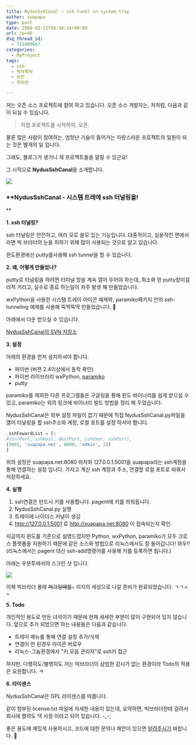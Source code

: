 ```yaml
---
title: NydusSshCanal – ssh tunel in system tray
author: suapapa
type: post
date: 2008-03-21T00:58:14+00:00
url: /p=40
dsq_thread_id:
  - 722489667
categories:
  - MyProject
tags:
  - ssh
  - 뚝딱뚝딱
  - 보안
  - 파이썬

---
```

저는 오픈 소스 프로젝트에 참여 하고 있습니다. 오픈 소스 개발자는, 저처럼, 다음과 같이 되실 수 있습니다.

> 직접 프로젝트를 시작하여, 오픈.

물론 많은 사람이 참여하는, 엄청난 기술이 들어가는 자랑스러운 프로젝트의 일원이 되는 것은 별개의 일 입니다.

그래도, 블로그가 생기니 제 프로젝트들을 알릴 수 있군요!

그 시작으로 **NydusSshCanal**을 소개합니다.

![](https://asset.homin.dev/blog/2008/03/nyduscanal.png)



### **NydusSshCanal - 시스템 트레에 ssh 터널링을!  
** 

**1. ssh 터널링?**

ssh 터널링은 안전하고, 여러 모로 쓸모 있는 기능입니다. 대중적이고, 실용적인 면에서라면 빅 브라더의 눈을 피하기 위해 많이 사용되는 것으로 알고 있습니다.

윈도환경에선 putty를사용해 ssh tunnel을 할 수 있습니다.

**2. 왜, 어떻게 만들었나?**

putty로 터널링을 하려면 터미널 창을 계속 열어 두어야 하는데, 최소화 한 putty창이걸리적 거리고, 실수로 종료 하는일이 자주 발생 해 만들었습니다.

wxPython을 사용한 시스템 트레이 아이콘 예제와, paramiko패키지 안의 ssh-tunneling 예제를 사용해 뚝딱뚝딱 만들었습니다. 🙂

아래에서 다운 받으실 수 있습니다.

[NydusSshCanal의 SVN 저장소][1]

**3. 설정**

아래의 환경을 먼저 설치하셔야 합니다.

  * 파이썬 (버젼 2.4이상에서 동작 확인)
  * 파이썬 라이브러리 wxPython, [paramiko](https://homin.dev/wiki/Paramiko)
  * putty

paramiko를 제외한 다른 프로그램들은 구글링을 통해 윈도 바이너리를 쉽게 받으실 수 있고, paramiko는 위의 링크에 바이너리 빌드 방법을 정리 해 두었습니다.

NydusSshCanal은 외부 설정 파일이 없기 때문에 직접 NydusSshCanal.py파일을 열어 터널링을 할 ssh주소와 계정, 로컬 포트를 설정 하셔야 합니다.

```python
_sshFowardList = [\
#(srcPort, sshHost, destPort, sshUser, sshPort),
(5001, 'suapapa.net', 8080, 'admin', 22)
]
```

위의 설정은 suapapa.net:8080 위치와 127.0.0.1:5001을 suapapa라는 ssh계정을 통해 연결하는 설정 입니다. 가지고 계신 ssh 계정과 주소, 연결할 로컬 포트로 바꿔서 저장하세요.

**4. 실행**

  1. ssh연결은 반드시 키를 사용합니다. pagent에 키를 띄워둡니다.
  2. NydusSshCanal.py 실행
  3. 트레이에 나이더스 커널이 생김
  4. http://127.0.0.1:5001 로 http://suapapa.net:8080 이 접속되는지 확인.

지금까지 윈도를 기준으로 설명드렸지만 Python, wxPython, paramiko가 모두 크로스 플렛폼을 지원하기 때문에 같은 소스와 방법으로 리눅스에서도 잘 돌아갑니다! 와우!!(리눅스에서는 pagent 대신 ssh-add명령어를 사용해 키를 등록하면 됩니다.)

아래는 우분투에서의 스크린 샷 입니다.

![](https://asset.homin.dev/blog/2008/03/screenshot.png)

이제 빅브라더 몰래 <strike>저그링떼를..</strike> 미지의 세상으로 나갈 준비가 완료되었습니다. ㄱㄱㅅ~

**5. Todo**

개인적인 용도로 만든 녀석이기 때문에 현재 세세한 부분이 많이 구현되어 있지 않습니다. 앞으로 추가 되었으면 하는 내용들은 다음과 같습니다.

  * 트레이 메뉴를 통해 연결 설정 추가/삭제
  * 연결이 안 된경우 아이콘 버로우
  * 리눅스-그놈환경에서 "키 모음 관리자"로 ssh키 접근

하지만, 다행히도/불행히도 저는 빅브라더의 삼엄한 감시가 없는 환경이라 Todo의 적용은 요원합니다. ㅋ

**6. 라이센스**

NydusSshCanal은 GPL 라이센스를 따릅니다.

같이 첨부된 license.txt 파일에 자세한 내용이 있는데, 요약하면, 빅브라더한테 걸려서 회사에 짤려도 댁 사정 이라고 되어 있습니다. -_-;

좋은 용도에 재밌게 사용하시고, 코드에 대한 문의나 제안이 있으면 [알려주시기](https://homin.dev/wp/?page_id=2) 바랍니다. 🙂

 [1]: https://homin.dev/svn/NydusSshCanal/